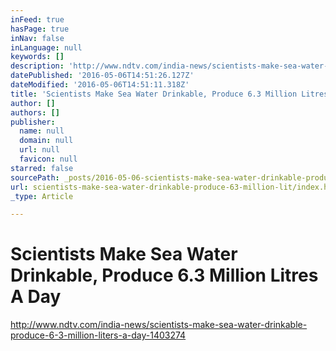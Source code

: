 ```yaml
---
inFeed: true
hasPage: true
inNav: false
inLanguage: null
keywords: []
description: 'http://www.ndtv.com/india-news/scientists-make-sea-water-drinkable-produce-6-3-million-liters-a-day-1403274'
datePublished: '2016-05-06T14:51:26.127Z'
dateModified: '2016-05-06T14:51:11.318Z'
title: 'Scientists Make Sea Water Drinkable, Produce 6.3 Million Litres A Day'
author: []
authors: []
publisher:
  name: null
  domain: null
  url: null
  favicon: null
starred: false
sourcePath: _posts/2016-05-06-scientists-make-sea-water-drinkable-produce-63-million-lit.md
url: scientists-make-sea-water-drinkable-produce-63-million-lit/index.html
_type: Article

---
```

# Scientists Make Sea Water Drinkable, Produce 6.3 Million Litres A Day

http://www.ndtv.com/india-news/scientists-make-sea-water-drinkable-produce-6-3-million-liters-a-day-1403274
